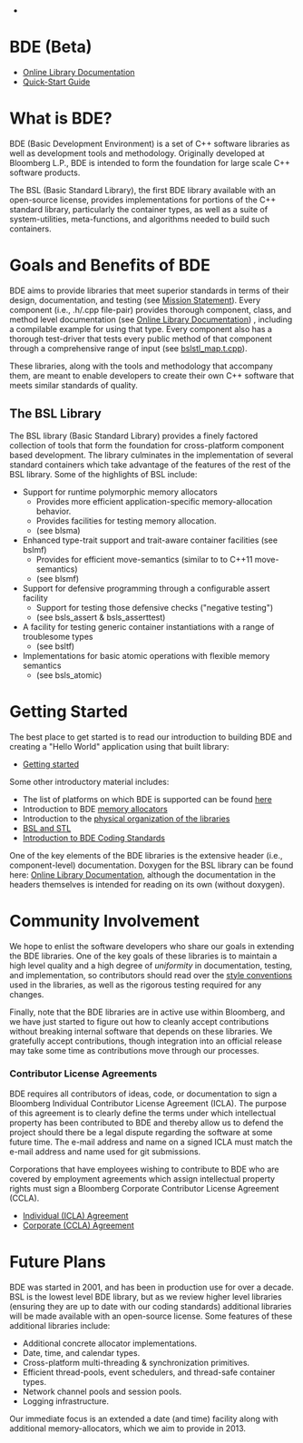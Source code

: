 -
BDE (Beta)
==========
* [Online Library Documentation]()
* [Quick-Start Guide](https://github.com/bloomberg/bsl/wiki/Getting-Started)

What is BDE?
============
BDE (Basic Development Environment) is a set of C++ software libraries as 
well as development tools and methodology.   Originally developed at 
Bloomberg L.P., BDE is intended to form the foundation for large scale C++
software products. 

The BSL (Basic Standard Library), the first BDE library available with an 
open-source license, provides implementations for portions of the C++ 
standard library, particularly the container types, as well as a suite of
system-utilities, meta-functions, and algorithms needed to build such 
containers.

Goals and Benefits of BDE
=========================
BDE aims to provide libraries that meet superior standards in terms of their
design, documentation, and testing
(see [Mission Statement](https://github.com/bloomberg/bsl/wiki/Mission-Statement)). 
Every component (i.e., .h/.cpp file-pair) provides thorough component, class, and
method level documentation 
(see [Online Library Documentation]())
, including a compilable example for using that type.  Every component also
has a thorough test-driver that tests every public method of that component 
through a comprehensive range of input 
(see [bslstl_map.t.cpp](https://github.com/bloomberg/bsl/blob/master/groups/bsl/bslstl/bslstl_map.t.cpp)).

These libraries, along with the tools and methodology that accompany them, 
are meant to enable developers to create their own C++ software that meets 
similar standards of quality.

The BSL Library
---------------
The BSL library (Basic Standard Library) provides a finely factored collection
of tools that form the foundation for cross-platform component based
development.  The library culminates in the implementation of several standard
containers which take advantage of the features of the rest of the BSL library.
Some of the highlights of BSL include:

* Support for runtime polymorphic memory allocators
  * Provides more efficient application-specific memory-allocation behavior.
  * Provides facilities for testing memory allocation.
  * (see blsma)
* Enhanced type-trait support and trait-aware container facilities (see bslmf)
  * Provides for efficient move-semantics (similar to to C++11 move-semantics)
  * (see blsmf)
* Support for defensive programming through a configurable assert facility
  * Support for testing those defensive checks ("negative testing")
  * (see bsls_assert & bsls_asserttest)
* A facility for testing generic container instantiations with a range of
  troublesome types
  * (see bsltf)
* Implementations for basic atomic operations with flexible memory semantics
  * (see bsls_atomic)

Getting Started
===============
The best place to get started is to read our introduction to building BDE and creating a
"Hello World" application using that built library:

* [Getting started](https://github.com/bloomberg/bsl/wiki/Getting-Started)

Some other introductory material includes:
* The list of platforms on which BDE is supported can be found [here](https://github.com/bloomberg/bsl/wiki/Supported-Platforms)
* Introduction to BDE [memory allocators](https://github.com/bloomberg/bsl/wiki/BDE-Allocator-model)
* Introduction to the [physical organization of the libraries](https://github.com/bloomberg/bsl/wiki/physical-code-organization)
* [BSL and STL](https://github.com/bloomberg/bsl/wiki/BSL-and-STL)
* [Introduction to BDE Coding Standards](https://github.com/bloomberg/bsl/wiki/Introduction-to-BDE-Coding-Standards)

One of the key elements of the BDE libraries is the extensive header
(i.e., component-level) documentation. Doxygen for the BSL library can be
found here: 
[Online Library Documentation](), 
although the documentation in the headers themselves is intended for 
reading on its own (without doxygen).

Community Involvement
=====================
We hope to enlist the software developers who share our goals in extending
the BDE libraries.  One of the key goals of these libraries is to
maintain a high level quality and a high degree of *uniformity* in documentation,
testing, and implementation, so contributors should read over the 
[style conventions](https://github.com/bloomberg/bsl/wiki/Introduction-to-BDE-Coding-Standards) 
used in the libraries, as well as the rigorous testing required for any changes.

Finally, note that the BDE libraries are in active use within Bloomberg, and we
have just started to figure out how to cleanly accept contributions without
breaking internal software that depends on these libraries.  We gratefully accept 
contributions, though integration into an official release may take some 
time as contributions move through our processes.

### Contributor License Agreements

BDE requires all contributors of ideas, code, or documentation to sign a Bloomberg Individual Contributor License Agreement (ICLA).  The purpose of this agreement is to clearly define the terms under which intellectual property has been contributed to BDE and thereby allow us to defend the project should there be a legal dispute regarding the software at some future time.  The e-mail address and name on a signed ICLA must match the e-mail address and name used for git submissions.

Corporations that have employees wishing to contribute to BDE who are covered by employment agreements which assign intellectual property rights must sign a Bloomberg Corporate Contributor License Agreement (CCLA).

* [Individual (ICLA) Agreement](https://github.com/bloomberg/bsl/wiki/Individual-Contributor-License-Agreement-Version-1.0)
* [Corporate (CCLA) Agreement](https://github.com/bloomberg/bsl/wiki/Corporate-Contributor-License-Agreement-Version-1.0)

Future Plans
============
BDE was started in 2001, and has been in production use for over a decade.
BSL is the lowest level BDE library, but as we review higher level libraries
(ensuring they are up to date with our coding standards) additional libraries
will be made available with an open-source license.  Some features of these
additional libraries include:

* Additional concrete allocator implementations.
* Date, time, and calendar types.
* Cross-platform multi-threading & synchronization primitives.
* Efficient thread-pools, event schedulers, and thread-safe container types.
* Network channel pools and session pools.
* Logging infrastructure.

Our immediate focus is an extended a date (and time) facility along with
additional memory-allocators, which we aim to provide in 2013.
